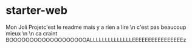 # starter-web
Mon Joli Projetc'est le readme mais y a rien a lire
\n c'est pas beaucoup mieux
\n \n ca craint
BOOOOOOOOOOOOOOOOOOOALLLLLLLLLLLLLLEEEEEEEEEEEEEEEEz
